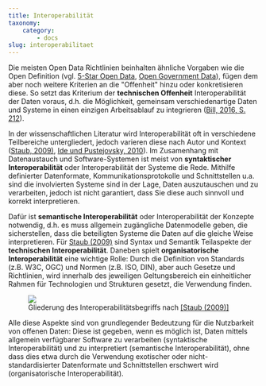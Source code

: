 ```yaml
---
title: Interoperabilität
taxonomy:
    category:
        - docs
slug: interoperabilitaet
---
```


<style>
#schaubild_interoperabilitaet svg {
  width: auto;
  height: auto;
  max-width: 750px;
}

#schaubild_interoperabilitaet svg path {
  margin:50px;
}
</style>

Die meisten Open Data Richtlinien beinhalten ähnliche Vorgaben wie die Open Definition (vgl. [5-Star Open Data](../5star), [Open Government Data](/opendata/vorlesung/open-government-data)), fügen dem aber noch weitere Kriterien an die "Offenheit" hinzu oder konkretisieren diese. So setzt das Kriterium der **technischen Offenheit** Interoperabilität der Daten voraus, d.h. die Möglichkeit, gemeinsam verschiedenartige Daten und Systeme in einen einzigen Arbeitsablauf zu integrieren ([Bill, 2016, S. 212](/opendata/vorlesung/literatur#bill2016)).


In der wissenschaftlichen Literatur wird Interoperabilität oft in verschiedene Teilbereiche untergliedert, jedoch varieren diese nach Autor und Kontext ([Staub, 2009)](/opendata/vorlesung/literatur#Staub2009), [Ide und Pustejovsky, 2010](/opendata/vorlesung/literatur#Ide2010)). Im Zusamenhang mit Datenaustauch und Software-Systemen ist meist von **syntaktischer Interoperabilität** oder Interoperabilität der Systeme die Rede. Mithilfe definierter Datenformate, Kommunikationsprotokolle und Schnittstellen u.a. sind die involvierten Systeme sind in der Lage, Daten auszutauschen und zu verarbeiten, jedoch ist nicht garantiert, dass Sie diese auch sinnvoll und korrekt interpretieren.

Dafür ist **semantische Interoperabilität** oder Interoperabilität der Konzepte notwendig, d.h. es muss allgemein zugängliche Datenmodelle geben, die sicherstellen, dass die beteiligten Systeme die Daten auf die gleiche Weise interpretieren. Für [Staub (2009)](/opendata/vorlesung/literatur#Staub2009) sind Syntax und Semantik Teilaspekte der **technischen Interoperabilität**. Daneben spielt **organisatorische Interoperabilität** eine wichtige Rolle: Durch die Definition von Standards (z.B. W3C, OGC) und Normen (z.B. ISO, DIN), aber auch Gesetze und Richtlinien, wird innerhalb des jeweiligen Geltungsbereich ein einheitlicher Rahmen für Technologien und Strukturen gesetzt, die Verwendung finden.

<figure class="image-caption">
<div id="schaubild_interoperabilitaet" width=100%>
    <noscript>
        <img src="interoperabilitaet/interoperabilitaet.png">
    </noscript>

</div>
<figcaption>Gliederung des Interoperabilitätsbegriffs nach <a href="/opendata/vorlesung/literatur#Staub2009">[Staub (2009)]</a></figcaption>
</figure>

Alle diese Aspekte sind von grundlegender Bedeutzung für die Nutzbarkeit von offenen Daten: Diese ist gegeben, wenn es möglich ist, Daten mittels allgemein verfügbarer Software zu verarbeiten (syntaktische Interoperabilität) und zu interpretiert (semantische Interoperabilität), ohne dass dies etwa durch die Verwendung exotischer oder nicht-standardisierter Datenformate und Schnittstellen erschwert wird (organisatorische Interoperabilität).



<script type="text/javascript" src="interoperabilitaet/loadsvg.js"></script>

<!--
## Datenformate und Schnittstellen

Für einen offenen Informationsaustausch ist die Verwendung proprietärer oder auch exotischer Datenformate, Schnittstellen oder APIs kontraproduktiv, weil diese i.d.R. nur mit der Produktfamilie eines bestimmten Softwareanbieters kompatibel sind. Sollen Informationen und Services der Öffentlichkeit oder einem größeren Publikum zugänglich gemacht werden, ist es daher besser, wenn sich diese an allgemeingültigen Normen (z.B. ISO- und DIN- Normen) und offenen Standards (z.B. W3C und OGC-Spezifikationen) orientieren.



Diese wird durch Normen, Standards, Richtlinien und Gesetzte realisiert, auf deren Grundlage standardisierte Schnittstellen, Datenausausformate und Datenbeschreibungssprachen definiert sind.



Teilbereiche der technischen Interoperabilität zu der auch die *Meta-Intoperabilität* zählt.


Die wissenschaftliche Literatur unterscheidet zwischen verschiedene Teilaspekten der Interoperabilität - jedoch varieren die Einteilungen je nach Autor und Kontext.

Es wird zwischen organisatorischer, technischer, syntaktischer und semantischer Interoperabilität unterschieden [], die jeweils separat und oft branchenspezifisch durch standardisierte Schnittstellen, Webservice-Spezifikationen, Datenformate und Datenmodelle adressiert werden müssen.

Ist Interoperabilität nicht gegeben, ist es mitunter unmöglich oder sehr aufwändig, verschiedene Datensätze miteinander zu verknüpfen oder mit einer Software eigener Wahl zu verarbeiten.

-->
